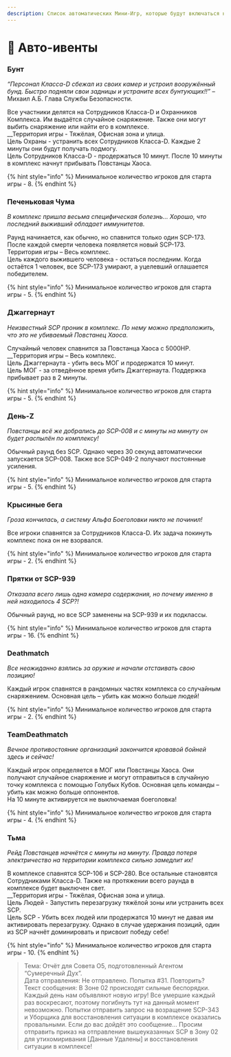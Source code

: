 ```yaml
---
description: Список автоматических Мини-Игр, которые будут включаться на сервере MiniGames.
---
```


# 🎈 Авто-ивенты

### Бунт

_“Персонал Класса-D сбежал из своих камер и устроил вооружённый бунд. Быстро подняли свои задницы и устраните всех бунтующих!!”_ – Михаил А.Б. Глава Службы Безопасности.

Все участники делятся на Сотрудников Класса-D и Охранников Комплекса. Им выдаётся случайное снаряжение. Также они могут выбить снаряжение или найти его в комплексе.\
__Территория игры - Тяжёлая, Офисная зона и улица.\
Цель Охраны - устранить всех Сотрудников Класса-D. Каждые 2 минуты они будут получать подмогу.\
Цель Сотрудников Класса-D - продержаться 10 минут. После 10 минуты в комплекс начнут прибывать Повстанцы Хаоса.

{% hint style="info" %}
Минимальное количество игроков для старта игры - 8.
{% endhint %}

### Печеньковая Чума

_В комплекс пришла весьма специфическая болезнь… Хорошо, что последний выживший обладает иммунитетов._

Раунд начинается, как обычно, но спавнится только один SCP-173. После каждой смерти человека появляется новый SCP-173.\
Территория игры – Весь комплекс.\
Цель каждого выжившего человека - остаться последним. Когда остаётся 1 человек, все SCP-173 умирают, а уцелевший оглашается победителем.

{% hint style="info" %}
Минимальное количество игроков для старта игры - 5.
{% endhint %}

### Джаггернаут

_Неизвестный SCP проник в комплекс. По нему можно предположить, что это не убиваемый Повстанец Хаоса._

Случайный человек спавнится за Повстанца Хаоса с 5000HP.\
__Территория игры – Весь комплекс.\
Цель Джаггернаута - убить весь МОГ и продержатся 10 минут.\
Цель МОГ - за отведённое время убить Джаггернаута. Поддержка прибывает раз в 2 минуты.

{% hint style="info" %}
Минимальное количество игроков для старта игры - 5.
{% endhint %}

### День-Z

_Повстанцы всё же добрались до SCP-008 и с минуты на минуту он будет распылён по комплексу!_

Обычный раунд без SCP. Однако через 30 секунд автоматически запускается SCP-008. Также все SCP-049-2 получают постоянные усиления.

{% hint style="info" %}
Минимальное количество игроков для старта игры - 5.
{% endhint %}

### Крысиные бега

_Гроза кончилась, а систему Альфа Боеголовки никто не починил!_

Все игроки спавнятся за Сотрудников Класса-D. Их задача покинуть комплекс пока он не взорвался.

{% hint style="info" %}
Минимальное количество игроков для старта игры - 2.
{% endhint %}

### Прятки от SCP-939

_Отказала всего лишь одна камера содержания, но почему именно в ней находилось 4 SCP?!_

Обычный раунд, но все SCP заменены на SCP-939 и их подклассы.

{% hint style="info" %}
Минимальное количество игроков для старта игры - 16.
{% endhint %}

### Deathmatch

_Все неожиданно взялись за оружие и начали отстаивать свою позицию!_

Каждый игрок спавнятся в рандомных частях комплекса со случайным снаряжением. Основная цель – убить как можно больше людей!

{% hint style="info" %}
Минимальное количество игроков для старта игры - 2.
{% endhint %}

### TeamDeathmatch

_Вечное противостояние организаций закончится кровавой бойней здесь и сейчас!_

Каждый игрок определяется в МОГ или Повстанцы Хаоса. Они получают случайное снаряжение и могут отправиться в случайную точку комплекса с помощью Голубых Кубов. Основная цель команды – убить как можно больше оппонентов.\
На 10 минуте активируется не выключаемая боеголовка!

{% hint style="info" %}
Минимальное количество игроков для старта игры - 4.
{% endhint %}

### Тьма

_Рейд Повстанцев начнётся с минуты на минуту. Правда потеря электричество на территории комплекса сильно замедлит их!_

В комплексе спавнятся SCP-106 и SCP-280. Все остальные становятся Сотрудниками Класса-D. Также на протяжении всего раунда в комплексе будет выключен свет.\
__Территория игры - Тяжёлая, Офисная зона и улица.\
Цель Людей - Запустить перезагрузку тяжёлой зоны или устранить всех SCP.\
Цель SCP - Убить всех людей или продержатся 10 минут не давая им активировать перезагрузку. Однако в случае удержания позиций, один из SCP начнёт доминировать и присвоит победу себе!

{% hint style="info" %}
Минимальное количество игроков для старта игры - 10.
{% endhint %}

> Тема: Отчёт для Совета O5, подготовленный Агентом “Сумеречный Дух”.\
> Дата отправления: Не отправлено. Попытка #31. Повторить?\
> Текст сообщения: В Зоне 02 происходят сильные беспорядки. Каждый день нам объявляют новую игру! Все умершие каждый раз воскресают, поэтому погибнуть тут на данный момент невозможно. Попытки отправить запрос на возращение SCP-343 и Уборщика для восстановления ситуации в комплексе оказались провальными. Если до вас дойдёт это сообщение… Просим отправить приказ на отправление вышеуказанных SCP в Зону 02 для утихомиривания \[Данные Удалены] и восстановления ситуации в комплексе!
